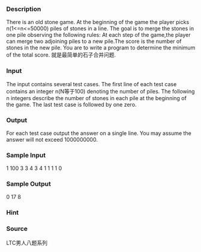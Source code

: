
### Description
There is an old stone game.
At the beginning of the game the player picks n(1<=n<=50000) 
piles of stones in a line. The goal is to merge the stones in one pile observing the 
following rules: 
At each step of the game,the player can merge two adjoining piles to a new pile.The score 
is the number of stones in the new pile. 
You are to write a program to determine the minimum of the total score. 
就是最简单的石子合并问题.
### Input
The input contains several test cases. The first line of each test case contains an integer n(N等于100) 
denoting the number of piles. The following n integers describe the number of stones in each 
pile at the beginning of the game. The last test case is followed by one zero. 

### Output
For each test case output the answer on a single line. 
You may assume the answer will not exceed 1000000000. 

### Sample Input
1
100
3
3 4 3
4
1 1 1 1
0


### Sample Output
0
17
8


### Hint

### Source
LTC男人八题系列